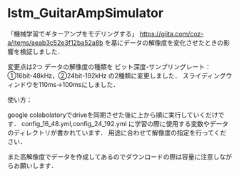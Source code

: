 # lstm_GuitarAmpSimulator
「機械学習でギターアンプをモデリングする」
https://qiita.com/coz-a/items/aeab3c52e3f12ba52a8b
を基にデータの解像度を変化させたときの影響を検証しました．

変更点は2つ
データの解像度の種類を
ビット深度-サンプリングレート：①16bit-48kHz，②24bit-192kHz
の2種類に変更しました．
スライディングウィンドウを110ms->100msにしました．

使い方：

google colabolatoryでdriveを同期させた後に上から順に実行していくだけです．
config_16_48.yml,config_24_192.yml
に学習の際に使用する変数やデータのディレクトリが書かれています．
用途に合わせて解像度の指定を行ってください．

また高解像度でデータを作成してあるのでダウンロードの際は容量に注意しながらお願いします．
